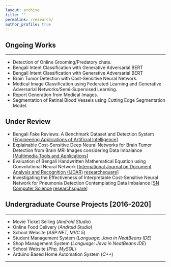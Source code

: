 ```yaml
---
layout: archive
title: ""
permalink: /research/
author_profile: true
---
```


## Ongoing Works
----------------
* Detection of Online Grooming/Predatory chats.
* Bengali Intent Classification with Generative Adversarial BERT
* Bengali Intent Classification with Generative Adversarial BERT
* Brain Tumor Detection with Cost-Sensitive Neural Network.   
* Medical Image Classification using Federated Learning and Generative Adversarial Networks/Semi-Supervised Learning.
* Report Generation from Medical Images.
* Segmentation of Retinal Blood Vessels using Cutting Edge Segmentation Model.
  

## Under Review
* Bengali Fake Reviews: A Benchmark Dataset and Detection System [[Engineering Applications of Artificial Intelligence](https://www.sciencedirect.com/journal/engineering-applications-of-artificial-intelligence)]
* Explainable Cost-Sensitive Deep Neural Networks for Brain Tumor Detection from Brain MRI Images considering Data Imbalance [[Multimedia Tools and Applications](https://www.springer.com/journal/11042)]
* Evaluation of Bengali Handwritten Mathematical Equation using Convolutional Neural Network [[International Journal on Document Analysis and Recognition (IJDAR)](https://www.springer.com/journal/10032) [researchsquare](https://www.researchsquare.com/article/rs-2553612/v1)]
* Investigating the Effectiveness of Interpretable Cost-Sensitive Neural Network for Pneumonia Detection Contemplating Data Imbalance [[SN Computer Science](https://www.springer.com/journal/42979) [researchsquare](https://www.researchsquare.com/article/rs-3047442/v1)]

## Undergraduate Course Projects [2016-2020]
----------------

* Movie Ticket Selling (*Android Studio*)
* Online Food Delivery (*Android Studio*)
* School Website (*ASP.NET, MVC 5*)
* Student Management System (*Language: Java in NeatBeans IDE*)
* Shop Management System (*Language: Java in NeatBeans IDE*)
* School Website (*Php, MySQL*)
* Arduino Based Home Automation System (*C++*)

__________________________________________________
